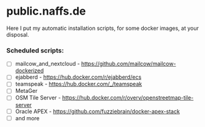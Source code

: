 # public.naffs.de
Here I put my automatic installation scripts, for some docker images, at your disposal. 

### Scheduled scripts:
- [ ] mailcow_and_nextcloud - https://github.com/mailcow/mailcow-dockerized
- [ ] ejabberd - https://hub.docker.com/r/ejabberd/ecs
- [ ] teamspeak - https://hub.docker.com/_/teamspeak
- [ ] MetaGer
- [ ] OSM Tile Server - https://hub.docker.com/r/overv/openstreetmap-tile-server
- [ ] Oracle APEX - https://github.com/fuzziebrain/docker-apex-stack
- [ ] and more
